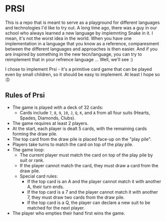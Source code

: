 # PRSI

This is a repo that is meant to serve as a playground for different languages and technologies I'd like to try out. A long time ago, there was a guy in our school who always learned a new language by implemnting Snake in it. I mean, it's not the worst idea in the world. When you have one implementation in a language that you know as a reference, comparesment between the different languages and approaches is then easier. And if you are inspired by something in the new tecn/language, you can try to reimplement that in your refrence language ... Well, we'll see :)

I chose to implement Prsi - it's a primitive card game that can be played even by small children, so it should be easy to implement. At least I hope so :D

## Rules of Prsi

- The game is played with a deck of 32 cards:
  - Cards include `7`, `8`, `9`, `10`, `J`, `Q`, `K`, and `A` from all four suits (Hearts, Spades, Diamonds, Clubs).
- The game requires at least 2 players.
- At the start, each player is dealt 5 cards, with the remaining cards forming the draw pile.
- The top card from the draw pile is placed face-up on the "play pile".
- Players take turns to match the card on top of the play pile.
- The game loop:
  - The current player must match the card on top of the play pile by suit or rank.
  - If the player cannot match the card, they must draw a card from the draw pile.
  - Special card rules:
    - If the top card is an A and the player cannot match it with another A, their turn ends.
    - If the top card is a 7 and the player cannot match it with another 7, they must draw two cards from the draw pile.
    - If the top card is a Q, the player can declare a new suit to be matched for the next player.
- The player who empties their hand first wins the game.
